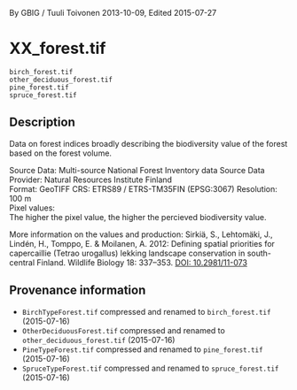 By GBIG / Tuuli Toivonen 2013-10-09, Edited 2015-07-27

# XX_forest.tif
`birch_forest.tif`  
`other_deciduous_forest.tif`  
`pine_forest.tif`  
`spruce_forest.tif`  

## Description
Data on forest indices broadly describing the biodiversity value of the forest
based on the forest volume.

Source Data: Multi-source National Forest Inventory data
Source Data Provider: Natural Resources Institute Finland  
Format: GeoTIFF
CRS: ETRS89 / ETRS-TM35FIN (EPSG:3067)
Resolution: 100 m  
Pixel values:  
 The higher the pixel value, the higher the percieved biodiversity value.  

More information on the values and production:
Sirkiä, S., Lehtomäki, J., Lindén, H., Tomppo, E. & Moilanen, A. 2012:
Defining spatial priorities for capercaillie (Tetrao urogallus) lekking
landscape conservation in south-central Finland. Wildlife Biology 18: 337–353.
[DOI: 10.2981/11-073](http://dx.doi.org/10.2981/11-073)

## Provenance information

- `BirchTypeForest.tif` compressed and renamed to `birch_forest.tif` (2015-07-16)
- `OtherDeciduousForest.tif` compressed and renamed to `other_deciduous_forest.tif` (2015-07-16)
- `PineTypeForest.tif` compressed and renamed to `pine_forest.tif` (2015-07-16)
- `SpruceTypeForest.tif` compressed and renamed to `spruce_forest.tif` (2015-07-16)
